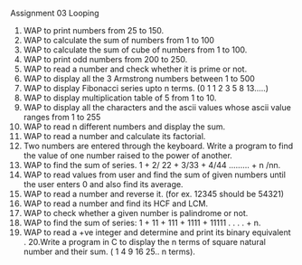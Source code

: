 Assignment 03 Looping
1. WAP to print numbers from 25 to 150.
2. WAP to calculate the sum of numbers from 1 to 100
3. WAP to calculate the sum of cube of numbers from 1 to 100.
4. WAP to print odd numbers from 200 to 250.
5. WAP to read a number and check whether it is prime or not.
6. WAP to display all the 3 Armstrong numbers between 1 to 500
7. WAP to display Fibonacci series upto n terms. (0  1  1  2  3  5   8  13.....)
8. WAP to display multiplication table of 5 from 1 to 10.
9. WAP to display all the characters and the ascii values whose ascii value ranges from 1 to 255
10. WAP to read n different numbers and display the sum.
11. WAP to read a number and calculate its factorial.
12. Two numbers are entered through the keyboard. Write a program to find the value of one number raised to the power of another.
13. WAP to find the sum of series. 1 + 2/ 22 + 3/33 + 4/44 ......... + n /nn.
14. WAP to read values from user and find the sum of given numbers until the user enters 0 and also find its average.
15. WAP to read a number and reverse it. (for ex. 12345 should be 54321)
16. WAP to read a number and find its HCF and LCM.
17. WAP to check whether a given number is palindrome or not.
18. WAP to find the sum of series: 1 + 11 + 111 + 1111 + 11111 . . . .   + n.
19. WAP to read a +ve integer and determine and print its binary equivalent .
20.Write a program in C to display the n terms of square natural number and their sum. ( 1 4 9 16 25.. n terms).
